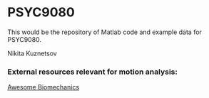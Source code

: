 # PSYC9080

This would be the repository of Matlab code and example data for PSYC9080.

Nikita Kuznetsov

### External resources relevant for motion analysis:
[Awesome Biomechanics](https://www.github.com/modenaxe/awesome-biomechanics)
